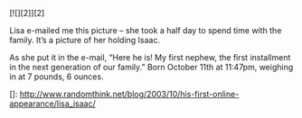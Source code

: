 [![][2]][2]

Lisa e-mailed me this picture – she took a half day to spend time with the family. It’s a picture of her holding Isaac.

As she put it in the e-mail, “Here he is! My first nephew, the first installment in the next generation of our family.” Born October 11th at 11:47pm, weighing in at 7 pounds, 6 ounces.

 []: http://www.randomthink.net/blog/2003/10/his-first-online-appearance/lisa_isaac/
